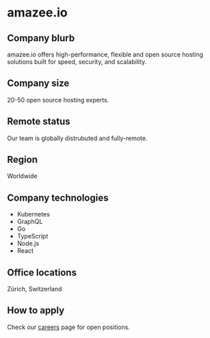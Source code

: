 # amazee.io

## Company blurb

amazee.io offers high-performance, flexible and open source hosting solutions built for speed, security, and scalability.

## Company size

20-50 open source hosting experts.

## Remote status

Our team is globally distrubuted and fully-remote.

## Region

Worldwide

## Company technologies

* Kubernetes
* GraphQL
* Go
* TypeScript
* Node.js
* React

## Office locations

Zürich, Switzerland

## How to apply

Check our [careers](https://www.amazee.io/careers) page for open positions.
